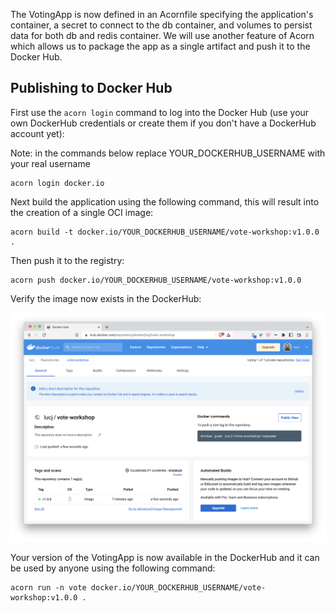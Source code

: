 The VotingApp is now defined in an Acornfile specifying the application's container, a secret to connect to the db container, and volumes to persist data for both db and redis container. We will use another feature of Acorn which allows us to package the app as a single artifact and push it to the Docker Hub.

## Publishing to Docker Hub

First use the ```acorn login``` command to log into the Docker Hub (use your own DockerHub credentials or create them if you don't have a DockerHub account yet):

Note: in the commands below replace YOUR_DOCKERHUB_USERNAME with your real username

```
acorn login docker.io
```

Next build the application using the following command, this will result into the creation of a single OCI image:

```
acorn build -t docker.io/YOUR_DOCKERHUB_USERNAME/vote-workshop:v1.0.0 .
```

Then push it to the registry:

```
acorn push docker.io/YOUR_DOCKERHUB_USERNAME/vote-workshop:v1.0.0
```

Verify the image now exists in the DockerHub:

![DockerHub](./images/distribution/dockerhub.png)

Your version of the VotingApp is now available in the DockerHub and it can be used by anyone using the following command:

```
acorn run -n vote docker.io/YOUR_DOCKERHUB_USERNAME/vote-workshop:v1.0.0 .
```
